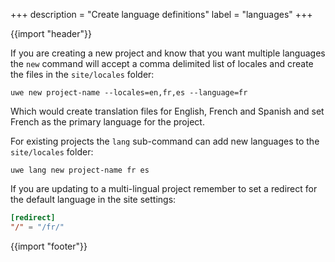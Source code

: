 +++
description = "Create language definitions"
label = "languages"
+++

{{import "header"}}

If you are creating a new project and know that you want multiple languages the `new` command will accept a comma delimited list of locales and create the files in the `site/locales` folder:

```text
uwe new project-name --locales=en,fr,es --language=fr
```

Which would create translation files for English, French and Spanish and set French as the primary language for the project.

For existing projects the `lang` sub-command can add new languages to the `site/locales` folder:

```text
uwe lang new project-name fr es
```

If you are updating to a multi-lingual project remember to set a redirect for the default language in the site settings:

```toml
[redirect]
"/" = "/fr/"
```

{{import "footer"}}
